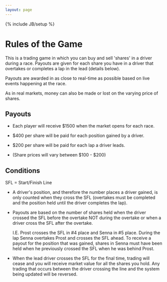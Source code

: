 ```yaml
---
layout: page
---
```

{% include JB/setup %}

Rules of the Game
=================

This is a trading game in which you can buy and sell 'shares' in a driver during a race. Payouts are given for each share you have in a driver that overtakes or completes a lap in the lead (details below).

Payouts are awarded in as close to real-time as possible based on live events happening at the race.

As in real markets, money can also be made or lost on the varying price of shares.

Payouts
-------

* Each player will receive $1500 when the market opens for each race.

* $400 per share will be paid for each position gained by a driver.

* $200 per share will be paid for each lap a driver leads.

* (Share prices will vary between $100 - $200)

Conditions
----------

SFL = Start/Finish Line

* A driver's position, and therefore the number places a driver gained, is only counted when they cross the SFL (overtakes must be completed and the position held until the driver completes the lap).

* Payouts are based on the number of shares held when the driver crossed the SFL before the overtake NOT during the overtake or when a driver cross the SFL after the overtake.

	I.E. Prost crosses the SFL in #4 place and Senna in #5 place. During the lap Senna overtakes Prost and crosses the SFL ahead. To receive a payout for the position that was gained, shares in Senna must have been held when he previously crossed the SFL when he was behind Prost.

* When the lead driver crosses the SFL for the final time, trading will cease and you will receive market value for all the shares you hold. Any trading that occurs between the driver crossing the line and the system being updated will be reversed.